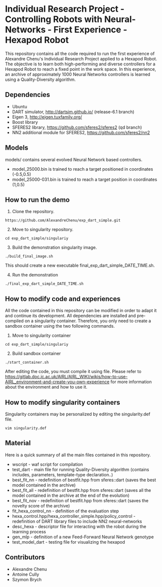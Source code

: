 # Individual Research Project - Controlling Robots with Neural-Networks - First Experience - Hexapod Robot 

This repository contains all the code required to run the first experience of Alexandre Chenu's Individual Research Project 
applied to a Hexapod Robot. The objective is to learn both high-performing and diverse controllers for a Hexapod Robot to reach 
a fixed point in the work space. In this experience, an archive of approximately 1000 Neural Networks controllers is learned 
using a Quality-Diversity algorithm. 

## Dependencies

* Ubuntu
* DART simulator, http://dartsim.github.io/ (release-6.1 branch)
* Eigen 3, http://eigen.tuxfamily.org/
* Boost library
* SFERES2 library, https://github.com/sferes2/sferes2 (qd branch)
* NN2 additional module for SFERES2, https://github.com/sferes2/nn2

## Models

models/ contains several evolved Neural Network based controllers.  

* model_25000.bin is trained to reach a target positioned in coordinates (-0.5,0.5)
* model_25000-031.bin is trained to reach a target position in coordinates (1,0.5)

## How to run the demo

1. Clone the repository.

```
https://github.com/AlexandreChenu/exp_dart_simple.git
```

2. Move to singularity repository.

```
cd exp_dart_simple/singulariy
```

3. Build the demonstration singularity image.

```
./build_final_image.sh
```

This should create a new executable final_exp_dart_simple_DATE_TIME.sh.

4. Run the demonstration

```
./final_exp_dart_simple_DATE_TIME.sh
```

## How to modify code and experiences

All the code contained in this repository can be modified in order to adapt it and continue its development. 
All dependencies are installed and pre-compiled on a singularity container. Therefore, you only need to create a sandbox 
container using the two following commands. 

1. Move to singularity container 
```
cd exp_dart_simple/singulariy
```

2. Build sandbox container 
```
./start_container.sh
```

After editing the code, you must compile it using file. Please refer to https://gitlab.doc.ic.ac.uk/AIRL/AIRL_WIKI/wikis/how-to-use-AIRL_environment-and-create-you-own-experience
for more information about the environment and how to use it. 

## How to modify singularity containers

Singularity containers may be personalized by editing the singularity.def file. 
```
vim singularity.def
```

## Material

Here is a quick summary of all the main files contained in this repository. 

* wscript - waf script for compilation
* test_dart - main file for running Quality-Diversity algorithm (contains includes, parameters, template-type declaration..)
* best_fit_nn - redefinition of bestfit.hpp from sferes::dart (saves the best model contained in the archive)
* best_fit_all - redefinition of bestfit.hpp from sferes::dart (saves all the model contained in the archive at the end of the evolution)
* best_fit_nov - redefinition of bestfit.hpp from sferes::dart (saves the novelty score of the archive)
* fit_hexa_control_nn - definition of the evaluation step
* hexa_control.hpp/hexa_controller_simple.hpp/policy_control - redefinition of DART library files to include NN2 neural-networks
* desc_hexa - descriptor file for interacting with the robot during the learning process
* gen_mlp - definition of a new Feed-Forward Neural Network genotype
* test_model_dart - testing file for visualizing the hexapod

## Contributors

* Alexandre Chenu 
* Antoine Cully
* Szymon Brych
